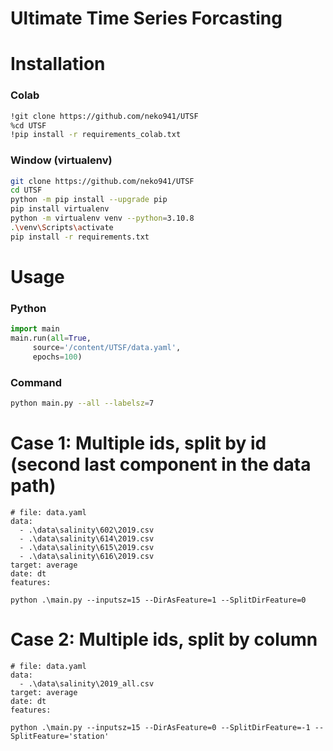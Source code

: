 # Ultimate Time Series Forcasting

# Installation

### Colab

```bash
!git clone https://github.com/neko941/UTSF
%cd UTSF
!pip install -r requirements_colab.txt
```

### Window (virtualenv)

```bash
git clone https://github.com/neko941/UTSF
cd UTSF
python -m pip install --upgrade pip
pip install virtualenv
python -m virtualenv venv --python=3.10.8
.\venv\Scripts\activate
pip install -r requirements.txt
```

# Usage

### Python

```python
import main
main.run(all=True,
	 source='/content/UTSF/data.yaml',
	 epochs=100)
```

### Command

```bash
python main.py --all --labelsz=7
```

# Case 1: Multiple ids, split by id (second last component in the data path)

```
# file: data.yaml
data:
  - .\data\salinity\602\2019.csv
  - .\data\salinity\614\2019.csv
  - .\data\salinity\615\2019.csv
  - .\data\salinity\616\2019.csv
target: average
date: dt
features:
```

```
python .\main.py --inputsz=15 --DirAsFeature=1 --SplitDirFeature=0
```

# Case 2: Multiple ids, split by column

```
# file: data.yaml
data:
  - .\data\salinity\2019_all.csv
target: average
date: dt
features:
```

```
python .\main.py --inputsz=15 --DirAsFeature=0 --SplitDirFeature=-1 --SplitFeature='station'
```
